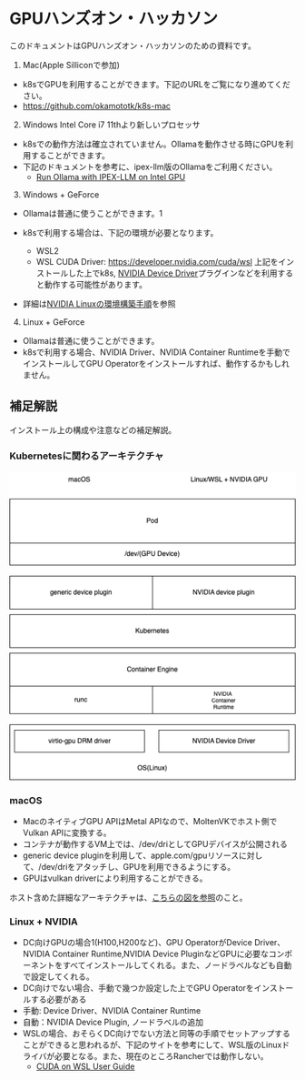 # GPUハンズオン・ハッカソン

このドキュメントはGPUハンズオン・ハッカソンのための資料です。

1. Mac(Apple Silliconで参加)
  * k8sでGPUを利用することができます。下記のURLをご覧になり進めてください。
  * https://github.com/okamototk/k8s-mac
2. Windows Intel Core i7 11thより新しいプロセッサ
  * k8sでの動作方法は確立されていません。Ollamaを動作させる時にGPUを利用することができます。
  * 下記のドキュメントを参考に、ipex-llm版のOllamaをご利用ください。
    * [Run Ollama with IPEX-LLM on Intel GPU](https://github.com/intel/ipex-llm/blob/main/docs/mddocs/Quickstart/ollama_quickstart.md)
3. Windows + GeForce
  * Ollamaは普通に使うことができます。1
  * k8sで利用する場合は、下記の環境が必要となります。
    * WSL2
    * WSL CUDA Driver: https://developer.nvidia.com/cuda/wsl
    上記をインストールした上でk8s, [NVIDIA Device Driver](https://github.com/NVIDIA/k8s-device-plugin)プラグインなどを利用すると動作する可能性があります。

  * 詳細は[NVIDIA Linuxの環境構築手順](docs/nvidia-linux.md)を参照
4. Linux + GeForce
  * Ollamaは普通に使うことができます。
  * k8sで利用する場合、NVIDIA Driver、NVIDIA Container Runtimeを手動でインストールしてGPU Operatorをインストールすれば、動作するかもしれません。

## 補足解説
インストール上の構成や注意などの補足解説。

### Kubernetesに関わるアーキテクチャ

![](gpu-handson.png)

### macOS
* MacのネイティブGPU APIはMetal APIなので、MoltenVKでホスト側でVulkan APIに変換する。
* コンテナが動作するVM上では、/dev/driとしてGPUデバイスが公開される
* generic device pluginを利用して、apple.com/gpuリソースに対して、/dev/driをアタッチし、GPUを利用できるようにする。
* GPUはvulkan driverにより利用することができる。

ホスト含めた詳細なアーキテクチャは、[こちらの図を参照](https://github.com/okamototk/k8s-mac/blob/main/docs/mac-k8s-architecture.png)のこと。

### Linux + NVIDIA
* DC向けGPUの場合1(H100,H200など)、GPU OperatorがDevice Driver、NVIDIA Container Runtime‚NVIDIA Device PluginなどGPUに必要なコンポーネントをすべてインストールしてくれる。また、ノードラベルなども自動で設定してくれる。
* DC向けでない場合、手動で幾つか設定した上でGPU Operatorをインストールする必要がある
 * 手動: Device Driver、NVIDIA Container Runtime
 * 自動：NVIDIA Device Plugin, ノードラベルの追加
* WSLの場合、おそらくDC向けでない方法と同等の手順でセットアップすることができると思われるが、下記のサイトを参考にして、WSL版のLinuxドライバが必要となる。また、現在のところRancherでは動作しない。
  * [CUDA on WSL User Guide](https://docs.nvidia.com/cuda/wsl-user-guide/index.html) 
